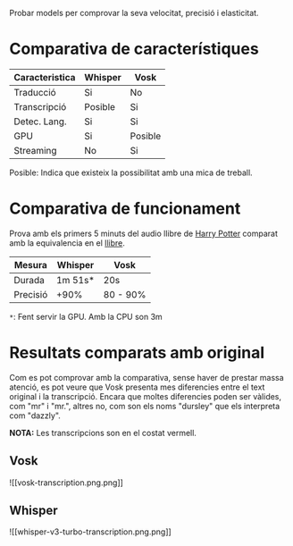Probar models per comprovar la seva velocitat, precisió i elasticitat.

# Comparativa de característiques

| Caracteristica | Whisper | Vosk    |
| -------------- | ------- | ------- |
| Traducció      | Si      | No      |
| Transcripció   | Posible | Si      |
| Detec. Lang.   | Si      | Si      |
| GPU            | Si      | Posible |
| Streaming      | No      | Si      |
Posible: Indica que existeix la possibilitat amb una mica de treball.

# Comparativa de funcionament
Prova amb els primers 5 minuts del audio llibre de [Harry Potter](https://youtu.be/CbhKrb4G7nE) comparat amb la equivalencia en el [llibre](https://www.casadellibro.com/ebook-harry-potter-and-the-philosophers-stone-ebook/9781781100219/14894525).

| Mesura   | Whisper | Vosk     |
| -------- | ------- | -------- |
| Durada   | 1m 51s* | 20s      |
| Precisió | +90%    | 80 - 90% |
`*`: Fent servir la GPU. Amb la CPU son 3m

# Resultats comparats amb original
Com es pot comprovar amb la comparativa, sense haver de prestar massa atenció, es pot veure que Vosk presenta mes diferencies entre el text original i la transcripció. Encara que moltes diferencies poden ser vàlides, com "mr" i "mr.", altres no, com son els noms "dursley" que els interpreta com "dazzly".

**NOTA:** Les transcripcions son en el costat vermell.
## Vosk
![[vosk-transcription.png.png]]
## Whisper
![[whisper-v3-turbo-transcription.png.png]]